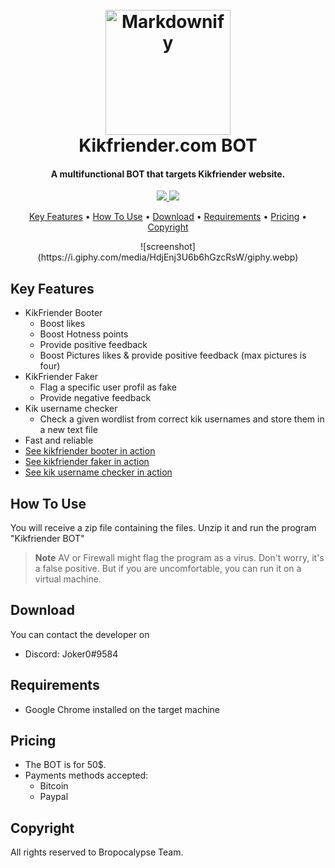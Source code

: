
<h1 align="center">
  <br>
  <img src="https://raw.githubusercontent.com/amitmerchant1990/electron-markdownify/master/app/img/markdownify.png" alt="Markdownify" width="200">
  <br>
  Kikfriender.com BOT
  <br>
</h1>

<h4 align="center">A multifunctional BOT that targets Kikfriender website. </h4>

<p align="center">
  <a href="">
    <img src="https://img.shields.io/badge/os-windows-blue.svg?maxAge=2592000&amp;style=flat"
         >
  </a>
  <a href=""><img src="https://img.shields.io/badge/version-1.0-red.svg?maxAge=2592000&amp;style=flat"></a>
</p>

<p align="center">
  <a href="#key-features">Key Features</a> •
  <a href="#how-to-use">How To Use</a> •
  <a href="#download">Download</a> •
  <a href="#Requirements">Requirements</a> •
  <a href="#Pricing">Pricing</a> •
  <a href="#Copyright">Copyright</a>
</p>

<p align="center">
![screenshot](https://i.giphy.com/media/HdjEnj3U6b6hGzcRsW/giphy.webp)
</p>

## Key Features

* KikFriender Booter
  - Boost likes
  - Boost Hotness points
  - Provide positive feedback
  - Boost Pictures likes & provide positive feedback (max pictures is four)
* KikFriender Faker
  - Flag a specific user profil as fake
  - Provide negative feedback
* Kik username checker
  - Check a given wordlist from correct kik usernames and store them in a new text file
* Fast and reliable
* [See kikfriender booter in action](https://www.youtube.com/watch?v=TvWkYAOK0fg)
* [See kikfriender faker in action](https://www.youtube.com/watch?v=ws_gCHewUzI)
* [See kik username checker in action](https://www.youtube.com/watch?v=862TdsZzgCA)

## How To Use

You will receive a zip file containing the files. Unzip it and run the program "Kikfriender BOT"

> **Note**
> AV or Firewall might flag the program as a virus. Don't worry, it's a false positive. But if you are uncomfortable, you can run it on a virtual machine.


## Download

You can contact the developer on 
- Discord: Joker0#9584

## Requirements

* Google Chrome installed on the target machine

## Pricing

* The BOT is for 50$.
* Payments methods accepted:
  - Bitcoin
  - Paypal 

## Copyright

All rights reserved to Bropocalypse Team.
